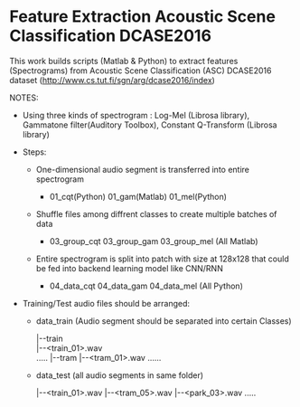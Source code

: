 # Feature Extraction Acoustic Scene Classification DCASE2016

This work builds scripts (Matlab & Python) to extract features (Spectrograms) from Acoustic Scene Classification (ASC) DCASE2016 dataset (http://www.cs.tut.fi/sgn/arg/dcase2016/index)

NOTES:
 + Using three kinds of spectrogram : Log-Mel (Librosa library), Gammatone filter(Auditory Toolbox), Constant Q-Transform (Librosa library)
 
 + Steps:
    + One-dimensional audio segment is transferred into entire spectrogram
        + 01_cqt(Python) 01_gam(Matlab) 01_mel(Python)
    
    + Shuffle files among diffrent classes to create multiple batches of data
        + 03_group_cqt 03_group_gam 03_group_mel  (All Matlab)
        
    + Entire spectrogram is split into patch with size at 128x128 that could be fed into backend learning model like CNN/RNN
        + 04_data_cqt 04_data_gam 04_data_mel  (All Python)
        
 + Training/Test audio files should be arranged:

      + data_train (Audio segment should be separated into certain Classes)
    
          |--train         
               |--<train_01>.wav               
               .....
          |--tram
               |--<tram_01>.wav
               ......
          
      + data_test (all audio segments in same folder)
    
          |--<train_01>.wav
          |--<tram_05>.wav
          |--<park_03>.wav
          .....
